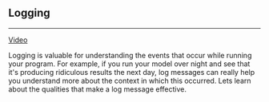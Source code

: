 Logging
---
---
[Video](https://www.youtube.com/watch?v=9qKQdRoIMbU)

Logging is valuable for understanding the events that occur while running your program. For example, if you run your model over night and see that it's producing ridiculous results the next day, log messages can really help you understand more about the context in which this occurred. Lets learn about the qualities that make a log message effective.
